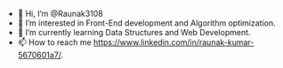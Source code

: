 - 👋 Hi, I’m @Raunak3108
- 👀 I’m interested in Front-End development and Algorithm optimization.
- 🌱 I’m currently learning Data Structures and Web Development.
- 📫 How to reach me https://www.linkedin.com/in/raunak-kumar-5670601a7/.

<!---
Raunak3108/Raunak3108 is a ✨ special ✨ repository because its `README.md` (this file) appears on your GitHub profile.
You can click the Preview link to take a look at your changes.
--->

